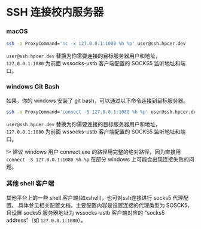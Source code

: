 # SSH 连接校内服务器

### macOS
```bash
ssh -o ProxyCommand='nc -x 127.0.0.1:1080 %h %p' user@ssh.hpcer.dev
```
`user@ssh.hpcer.dev` 替换为你需要连接的目标服务器用户和地址，`127.0.0.1:1080` 为前面 wssocks-ustb 客户端配置的 SOCKS5 监听地址和端口。

### windows Git Bash
如果，你的 windows 安装了 git bash，可以通过以下命令连接到目标服务器。
```bash
ssh -o ProxyCommand='connect -S 127.0.0.1:1080 %h %p' user@ssh.hpcer.dev
```
`user@ssh.hpcer.dev` 替换为你需要连接的目标服务器用户和地址，`127.0.0.1:1080` 为前面 wssocks-ustb 客户端配置的 SOCKS5 监听地址和端口。

!> 建议 windows 用户 connect.exe 的路径用完整的绝对路径，因为直接用 `connect -S 127.0.0.1:1080 %h %p` 在部分 windows 上可能会出现连接失败的问题。

### 其他 shell 客户端
其他平台上的一些 shell 客户端(如xshell)，也可对ssh连接进行 socks5 代理配置。
具体参见相关配置文档，主要配置内容是设置连接的代理类型为 SOSCK5，且设置 socks5 服务器地址为 wssocks-ustb 客户端对应的 "socks5 address"（如 `127.0.0.1:1080`）。
